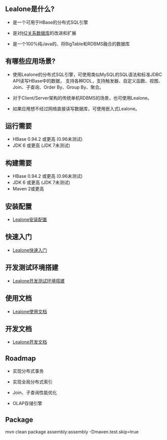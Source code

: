 ## Lealone是什么?

* 是一个可用于HBase的分布式SQL引擎

* 是对[H2关系数据库](http://www.h2database.com/html/main.html)的改进和扩展

* 是一个100%纯Java的、将BigTable和RDBMS融合的数据库


## 有哪些应用场景?

* 使用Lealone的分布式SQL引擎，可使用类似MySQL的SQL语法和标准JDBC API读写HBase中的数据，
  支持各种DDL，支持触发器、自定义函数、视图、Join、子查询、Order By、Group By、聚合。

* 对于Client/Server架构的传统单机RDBMS的场景，也可使用Lealone。

* 如果应用想不经过网络直接读写数据库，可使用嵌入式Lealone。


## 运行需要

* HBase 0.94.2 或更高 (0.96未测试)
* JDK 6 或更高 (JDK 7未测试)


## 构建需要

* HBase 0.94.2 或更高 (0.96未测试)
* JDK 6 或更高 (JDK 7未测试)
* Maven 2或更高


## 安装配置

* [Lealone安装配置](https://github.com/codefollower/Lealone/wiki/Lealone%E5%AE%89%E8%A3%85%E9%85%8D%E7%BD%AE)


## 快速入门
* [Lealone快速入门](https://github.com/codefollower/Lealone/wiki/Lealone%E5%BF%AB%E9%80%9F%E5%85%A5%E9%97%A8)


## 开发测试环境搭建

* [Lealone开发测试环境搭建](https://github.com/codefollower/Lealone/wiki/Lealone%E5%BC%80%E5%8F%91%E6%B5%8B%E8%AF%95%E7%8E%AF%E5%A2%83%E6%90%AD%E5%BB%BA)


## 使用文档

* [Lealone使用文档](https://github.com/codefollower/Lealone/wiki/Lealone%E4%BD%BF%E7%94%A8%E6%96%87%E6%A1%A3)


## 开发文档

* [Lealone开发文档](https://github.com/codefollower/Lealone/wiki/Lealone%E5%BC%80%E5%8F%91%E6%96%87%E6%A1%A3)


## Roadmap

* 实现分布式事务

* 实现全局分布式索引

* Join、子查询性能优化

* OLAP存储引擎


## Package

mvn clean package assembly:assembly -Dmaven.test.skip=true

